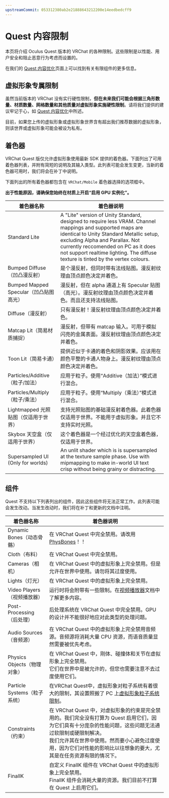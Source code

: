 ```yaml
---
upstreamCommit: 053312380ab2e21888643212200e14eedbedcff9
---
```


# Quest 内容限制
本页将介绍 Oculus Quest 版本的 VRChat 的各种限制。这些限制是以性能、用户安全和阻止恶意行为考虑而设置的。

在我们的 [Quest 内容优化](/creators.vrchat.com/platforms/android/quest-content-optimization.md)页面上可以找到有关有限组件的更多信息。

## 虚拟形象专属限制

虽然当前版本的 VRChat 没有实行硬性限制，**但在未来我们可能会根据三角形数量、材质数量、网格数量和其他质量对虚拟形象实施硬性限制**。请将我们提供的建议牢记于心，如 [Quest 内容优化](/creators.vrchat.com/platforms/android/quest-content-optimization.md)中所述。

目前，如果您上传的虚拟形象或虚拟形象世界含有超出我们推荐数据的虚拟形象，则该世界或虚拟形象可能会被设为私有。

## 着色器

VRChat Quest 版仅允许虚拟形象使用最新 SDK 提供的着色器。下面列出了可用着色器列表，并附有简短的说明及其输入类型。此列表可能会发生变更，当新的着色器可用时，我们将会在补丁中说明。

下面列出的所有着色器都包含在 `VRChat/Mobile` 着色器选择的选项框中。

**出于性能原因，请确保您始终在材质上开启“启用 GPU 实例化”。**

| 着色器名称                             | 着色器说明                                                                                                                                                                                                                                                                                                          |
| -------------------------------------- | ------------------------------------------------------------------------------------------------------------------------------------------------------------------------------------------------------------------------------------------------------------------------------------------------------------------- |
| Standard Lite                          | A "Lite" version of Unity Standard, designed to require less VRAM. Channel mappings and supported maps are identical to Unity Standard Metallic setup, excluding Alpha and Parallax. Not currently reccomended on PC as it does not support realtime lighting. The diffuse texture is tinted by the vertex colours. |
| Bumped Diffuse（凹凸漫反射）           | 是个漫反射，但同时带有法线贴图。漫反射纹理由顶点颜色决定并着色。                                                                                                                                                                                                                                                    |
| Bumped Mapped Specular（凹凸贴图高光） | 漫反射，但在 alpha 通道上有 Specular 贴图（高光）。漫反射纹理由顶点颜色决定并着色。而且还支持法线贴图。                                                                                                                                                                                                             |
| Diffuse（漫反射）                      | 只有漫反射！漫反射纹理由顶点颜色决定并着色。                                                                                                                                                                                                                                                                        |
| Matcap Lit（简易材质捕捉）             | 漫反射，但带有 matcap 输入。可用于模拟闪亮的金属表面。漫反射纹理由顶点颜色决定并着色。                                                                                                                                                                                                                              |
| Toon Lit（简易卡通）                   | 提供近似于卡通的着色和阴影效果。应该用在颜色平整的卡通人物身上。漫反射纹理由顶点颜色决定并着色。                                                                                                                                                                                                                    |
| Particles/Additive（粒子/加法）        | 应用于粒子。使用“Additive（加法）”模式进行混合。                                                                                                                                                                                                                                                                    |
| Particles/Multiply（粒子/乘法）        | 应用于粒子。使用“Multiply（乘法）”模式进行混合。                                                                                                                                                                                                                                                                    |
| Lightmapped 光照贴图（仅适用于世界）   | 支持光照贴图的基础漫反射着色器。此着色器仅适用于世界。不能用于虚拟形象。并且它不支持实时光照。                                                                                                                                                                                                                      |
| Skybox 天空盒（仅适用于世界）          | 这个着色器是一个经过优化的天空盒着色器，仅适用于世界。                                                                                                                                                                                                                                                              |
| Supersampled UI (Only for worlds)      | An unlit shader which is is supersampled at the texture sample phase. Use with mipmapping to make in-world UI text crisp without being grainy or distracting.                                                                                                                                                       |

## 组件

Quest 不支持以下列表列出的组件，因此这些组件将无法正常工作。此列表可能会发生改动。当发生改动时，我们将在补丁和更新的文档中注明。

| 着色器名称                   | 着色器说明                                                                                                                                                                                                                                                                        |
| ---------------------------- | --------------------------------------------------------------------------------------------------------------------------------------------------------------------------------------------------------------------------------------------------------------------------------- |
| Dynamic Bones（动态骨骼）    | 在 VRChat Quest 中完全禁用。请改用 [PhysBones](/creators.vrchat.com/avatars/avatar-dynamics/physbones.md)！！                                                                                                                                                                     |
| Cloth（布料）                | 在 VRChat Quest 中完全禁用。                                                                                                                                                                                                                                                      |
| Cameras（相机）              | 在 VRChat Quest 中的虚拟形象上完全禁用。但是允许在世界中使用。请勿将其过度使用。                                                                                                                                                                                                  |
| Lights（灯光）               | 在 VRChat Quest 中的虚拟形象上完全禁用。                                                                                                                                                                                                                                          |
| Video Players（视频播放器）  | 运行时将会附带有一些限制。在[视频播放器](/creators.vrchat.com/worlds/udon/video-players/index.md)文档中了解更多内容。                                                                                                                                                             |
| Post-Processing（后处理）    | 后处理系统在 VRChat Quest 中完全禁用。GPU 的设计并不能很好地应对此类型的处理问题。                                                                                                                                                                                                |
| Audio Sources（音频源）      | 在 VRChat Quest 中的虚拟形象上完全禁用音频源。音频源将消耗大量 CPU 资源，而语音质量显然需要被优先考虑。                                                                                                                                                                           |
| Physics Objects（物理对象）  | 在 VRChat Quest 中，刚体、碰撞体和关节在虚拟形象上完全禁用。<br>它们在世界中是被允许的，但您也需要注意不去过度使用它们。                                                                                                                                                          |
| Particle Systems（粒子系统） | 在VRChat Quest中，虚拟形象对粒子系统有着很大的限制，其设置照搬了 PC 上[虚拟形象粒子系统限制](/docs.vrchat.com/docs/avatar-particle-system-limits.md)。                                                                                                                            |
| Constraints（约束）          | 在 VRChat Quest 中，对虚拟形象的约束是完全禁用的。我们完全没有打算为 Quest 启用它们，因为它们具有十分庞杂的性能问题，这些问题无法通过软限制或硬限制解决。<br>我们允许其在世界中使用。然而要小心避免过度使用，因为它们对性能的影响比以往想象的要大，尤其是在任务资源有限的情况下。 |
| FinalIK                      | 自定义 FinalIK 组件在 VRChat Quest 中的虚拟形象上完全禁用。<br>FinalIK 组件会消耗大量的资源。我们目前不打算在 Quest 上启用它们。                                                                                                                                                  |
